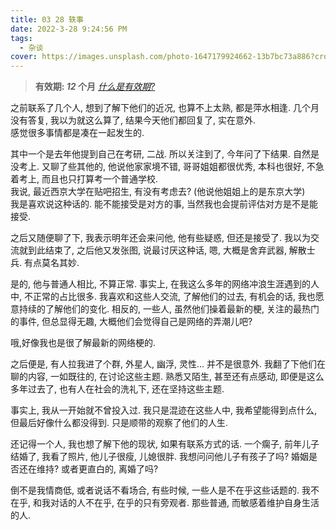 ```yaml
---
title: 03 28 轶事
date: 2022-3-28 9:24:56 PM
tags:
  - 杂谈
cover: https://images.unsplash.com/photo-1647179924662-13b7bc73a886?crop=entropy&cs=tinysrgb&fit=max&fm=jpg&ixid=Mnw0NTI1NXwwfDF8cmFuZG9tfHx8fHx8fHx8MTY0ODQ3Mzg5NQ&ixlib=rb-1.2.1&q=80&w=1080
---
```


> **有效期: *12* 个月**  *[什么是有效期?](https://blog.timvel.com/2020/12/28/12-28-2020-a-description-of-the-validity-period/)*

之前联系了几个人, 想到了解下他们的近况, 也算不上太熟, 都是萍水相逢.
几个月没有答复, 我以为就这么算了, 结果今天他们都回复了, 实在意外.  
感觉很多事情都是凑在一起发生的.

其中一个是去年他提到自己在考研, 二战. 所以关注到了, 今年问了下结果.
自然是没考上. 又聊了些其他的, 他说他家家境不错, 哥哥姐姐都很优秀, 本科也很好, 不急着考上, 而且也只打算考一个普通学校.  
我说, 最近西京大学在贴吧招生, 有没有考虑去? (他说他姐姐上的是东京大学)  
我是喜欢说这种话的. 能不能接受是对方的事, 当然我也会提前评估对方是不是能接受.  

之后又随便聊了下, 我表示明年还会来问他, 他有些疑惑, 但还是接受了.
我以为交流就到此结束了, 之后他又发张图, 说最讨厌这种话, 嗯, 大概是舍弃武器, 解散士兵. 有点莫名其妙.
  
是的, 他与普通人相比, 不算正常. 事实上, 在我这么多年的网络冲浪生涯遇到的人中, 不正常的占比很多. 我喜欢和这些人交流, 了解他们的过去, 有机会的话, 我也愿意持续的了解他们的变化. 相反的, 一些人, 虽然他们操着最新的梗, 关注的最热门的事件, 但总显得无趣, 大概他们会觉得自己是网络的弄潮儿吧?

哦,好像我也是很了解最新的网络梗的.

之后便是, 有人拉我进了个群, 外星人, 幽浮, 灵性... 并不是很意外. 我翻了下他们在聊的内容, 一如既往的, 在讨论这些主题. 熟悉又陌生, 甚至还有点感动, 即便是这么多年过去了, 也有人在社会的洗礼下, 还在坚持这些主题.

事实上, 我从一开始就不曾投入过. 我只是混迹在这些人中, 我希望能得到点什么, 但最后好像什么都没得到. 只是顺带的观察了他们的人生.  

还记得一个人, 我也想了解下他的现状, 如果有联系方式的话. 一个瘸子, 前年儿子结婚了, 我看了照片, 他儿子很瘦, 儿媳很胖. 我想问问他儿子有孩子了吗? 婚姻是否还在维持? 或者更直白的, 离婚了吗?   

倒不是我情商低, 或者说话不看场合, 有些时候, 一些人是不在乎这些话题的. 我不在乎, 和我对话的人不在乎, 在乎的只有旁观者. 那些普通, 而敏感着维护自身生活的人. 